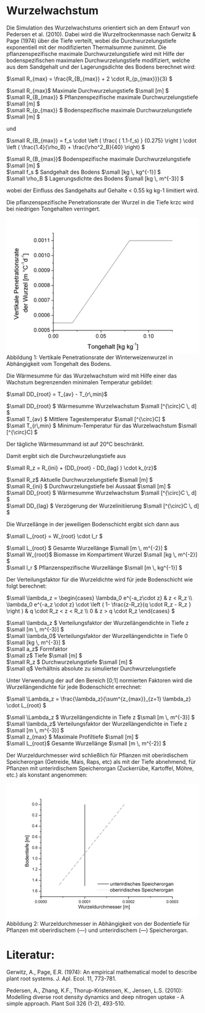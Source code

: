 # Wurzelwachstum

Die Simulation des Wurzelwachstums orientiert sich an dem Entwurf von Pedersen et al. (2010). Dabei wird die Wurzeltrockenmasse nach Gerwitz & Page (1974) über die Tiefe verteilt, wobei die Durchwurzelungstiefe exponentiell mit der modifizierten Thermalsumme zunimmt. Die pflanzenspezifische maximale Durchwurzelungstiefe wird mit Hilfe der bodenspezifischen maximalen Durchwurzelungstiefe modifiziert, welche aus dem Sandgehalt und der Lagerungsdichte des Bodens berechnet wird:

$`\small R_{max} = \frac{R_{B_{max}} + 2 \cdot R_{p_{max}}}{3} `$

$`\small R_{max}`$	Maximale Durchwurzelungstiefe	$`\small [m] `$<br>
$`\small R_{B_{max}} `$	Pflanzenspezifische maximale Durchwurzelungstiefe	$`\small [m] `$<br>
$`\small R_{p_{max}} `$	Bodenspezifische maximale Durchwurzelungstiefe	$`\small [m] `$<br>

und

$`\small R_{B_{max}} = f_s \cdot \left (   \frac{ ( 1.1-f_s) } {0.275} \right ) \cdot \left ( \frac{1.4}{\rho_B} + \frac{\rho^2_B}{40}  \right)  `$

$`\small R_{B_{max}}`$	Bodenspezifische maximale Durchwurzelungstiefe	$`\small [m] `$<br>
$`\small f_s `$	Sandgehalt des Bodens	$`\small [kg \, kg^{-1}] `$<br>
$`\small \rho_B `$	Lagerungsdichte des Bodens	$`\small [kg \, m^{-3}] `$<br>

wobei der Einfluss des Sandgehalts auf Gehalte < 0.55 kg kg-1 limitiert wird.

Die pflanzenspezifische Penetrationsrate der Wurzel in die Tiefe krzc wird bei niedrigen Tongehalten verringert.

![](monica_wurzel_abb.1.png)
Abbildung 1: Vertikale Penetrationsrate der Winterweizenwurzel in Abhängigkeit vom Tongehalt des Bodens.

Die Wärmesumme für das Wurzelwachstum wird mit Hilfe einer das Wachstum begrenzenden minimalen Temperatur gebildet:

$`\small DD_{root} = T_{av} - T_{r\,min}`$

$`\small DD_{root} `$	Wärmesumme Wurzelwachstum	$`\small [^{\circ}C \, d] `$<br>
$`\small T_{av} `$	Mittlere Tagestemperatur	$`\small [^{\circ}C] `$<br>
$`\small T_{r\,min} `$	Minimum-Temperatur für das Wurzelwachstum	$`\small [^{\circ}C] `$<br>

Der tägliche Wärmesummand ist auf 20°C beschränkt.

Damit ergibt sich die Durchwurzelungstiefe aus

$`\small R_z = R_{ini} + (DD_{root} - DD_{lag} ) \cdot k_{rz}`$

$`\small R_z`$	Aktuelle Durchwurzelungstiefe	$`\small [m] `$<br>
$`\small R_{ini} `$	Durchwurzelungstiefe bei Aussaat	$`\small [m] `$<br>
$`\small DD_{root} `$	Wärmesumme Wurzelwachstum	$`\small [^{\circ}C \, d] `$<br>
$`\small DD_{lag} `$	Verzögerung der Wurzelinitiierung	$`\small [^{\circ}C \, d] `$<br>

Die Wurzellänge in der jeweiligen Bodenschicht ergibt sich dann aus

$`\small L_{root} = W_{root} \cdot l_r `$

$`\small L_{root} `$	Gesamte Wurzellänge	$`\small [m \, m^{-2}] `$<br>
$`\small W_{root}`$	Biomasse im Kompartiment Wurzel	$`\small [kg \, m^{-2}] `$<br>
$`\small l_r `$	Pflanzenspezifische Wurzellänge	$`\small [m \, kg^{-1}] `$<br>

Der Verteilungsfaktor für die Wurzeldichte wird für jede Bodenschicht wie folgt berechnet:

$`\small \lambda_z = \begin{cases}   \lambda_0 e^{-a_z\cdot z} & z < R_z \\ \lambda_0 e^{-a_z \cdot z} \cdot \left ( 1- \frac{z-R_z}{q \cdot R_z - R_z }  \right ) & q \cdot R_z < z < R_z  \\ 0 & z > q \cdot R_z  \end{cases} `$

$`\small \lambda_z `$	Verteilungsfaktor der Wurzellängendichte in Tiefe z	$`\small [m \, m^{-3}] `$<br>
$`\small \lambda_0`$	Verteilungsfaktor der Wurzellängendichte in Tiefe 0	$`\small [kg \, m^{-3}] `$<br>
$`\small a_z`$	Formfaktor	 <br>
$`\small z`$	Tiefe	$`\small [m] `$<br>
$`\small R_z `$	Durchwurzelungstiefe	$`\small [m] `$<br>
$`\small q`$	Verhältnis absolute zu simulierter Durchwurzelungstiefe	 <br>

Unter Verwendung der auf den Bereich [0;1] normierten Faktoren wird die Wurzellängendichte für jede Bodenschicht errechnet:

$`\small \Lambda_z = \frac{\lambda_z}{\sum^{z_{max}}_{z=1} \lambda_z} \cdot L_{root} `$

$`\small \Lambda_z `$	Wurzellängendichte in Tiefe z	$`\small [m \, m^{-3}] `$<br>
$`\small \lambda_z`$	Verteilungsfaktor der Wurzellängendichte in Tiefe z	$`\small [m \, m^{-3}] `$<br>
$`\small z_{max} `$	Maximale Profiltiefe	$`\small [m] `$<br>
$`\small L_{root}`$	Gesamte Wurzellänge	$`\small [m \, m^{-2}] `$<br>

Der Wurzeldurchmesser wird schließlich für Pflanzen mit oberirdischem Speicherorgan (Getreide, Mais, Raps, etc) als mit der Tiefe abnehmend, für Pflanzen mit unterirdischem Speicherorgan (Zuckerrübe, Kartoffel, Möhre, etc.) als konstant angenommen:

![](monica_wurzel_abb.2.png)
Abbildung 2: Wurzeldurchmesser in Abhängigkeit von der Bodentiefe für Pflanzen mit oberirdischem (‑‑‑) und unterirdischem (—) Speicherorgan.

# Literatur:
Gerwitz, A., Page, E.R. (1974): An empirical mathematical model to describe plant root systems. J. Apl. Ecol. 11, 773-781.

Pedersen, A., Zhang, K.F., Thorup-Kristensen, K., Jensen, L.S. (2010): Modelling diverse root density dynamics and deep nitrogen uptake - A simple approach. Plant Soil 326 (1-2), 493-510.

 